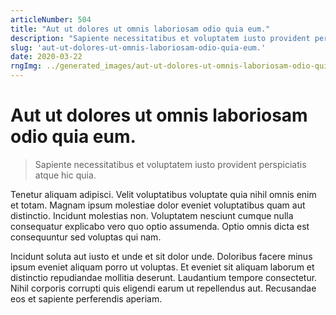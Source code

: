 ```yaml
---
articleNumber: 504
title: "Aut ut dolores ut omnis laboriosam odio quia eum."
description: "Sapiente necessitatibus et voluptatem iusto provident perspiciatis atque hic quia."
slug: 'aut-ut-dolores-ut-omnis-laboriosam-odio-quia-eum.'
date: 2020-03-22
rngImg: ../generated_images/aut-ut-dolores-ut-omnis-laboriosam-odio-quia-eum..jpg
---
```


# Aut ut dolores ut omnis laboriosam odio quia eum.

> Sapiente necessitatibus et voluptatem iusto provident perspiciatis atque hic quia.

Tenetur aliquam adipisci. Velit voluptatibus voluptate quia nihil omnis enim et totam. Magnam ipsum molestiae dolor eveniet voluptatibus quam aut distinctio. Incidunt molestias non. Voluptatem nesciunt cumque nulla consequatur explicabo vero quo optio assumenda. Optio omnis dicta est consequuntur sed voluptas qui nam.
 Incidunt soluta aut iusto et unde et sit dolor unde. Doloribus facere minus ipsum eveniet aliquam porro ut voluptas. Et eveniet sit aliquam laborum et distinctio repudiandae mollitia deserunt. Laudantium tempore consectetur. Nihil corporis corrupti quis eligendi earum ut repellendus aut. Recusandae eos et sapiente perferendis aperiam.
